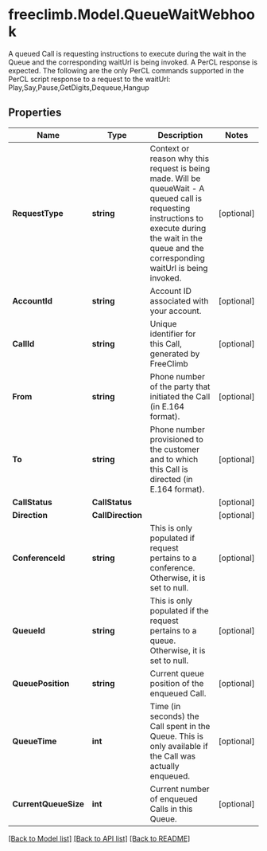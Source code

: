 # freeclimb.Model.QueueWaitWebhook

A queued Call is requesting instructions to execute during the wait in the Queue and the corresponding waitUrl is being invoked. A PerCL response is expected. The following are the only PerCL commands supported in the PerCL script response to a request to the waitUrl: Play,Say,Pause,GetDigits,Dequeue,Hangup
## Properties

Name | Type | Description | Notes
------------ | ------------- | ------------- | -------------
**RequestType** | **string** | Context or reason why this request is being made. Will be queueWait - A queued call is requesting instructions to execute during the wait in the queue and the corresponding waitUrl is being invoked. | [optional] 
**AccountId** | **string** | Account ID associated with your account. | [optional] 
**CallId** | **string** | Unique identifier for this Call, generated by FreeClimb | [optional] 
**From** | **string** | Phone number of the party that initiated the Call (in E.164 format). | [optional] 
**To** | **string** | Phone number provisioned to the customer and to which this Call is directed (in E.164 format). | [optional] 
**CallStatus** | **CallStatus** |  | [optional] 
**Direction** | **CallDirection** |  | [optional] 
**ConferenceId** | **string** | This is only populated if request pertains to a conference. Otherwise, it is set to null. | [optional] 
**QueueId** | **string** | This is only populated if the request pertains to a queue. Otherwise, it is set to null. | [optional] 
**QueuePosition** | **string** | Current queue position of the enqueued Call. | [optional] 
**QueueTime** | **int** | Time (in seconds) the Call spent in the Queue. This is only available if the Call was actually enqueued. | [optional] 
**CurrentQueueSize** | **int** | Current number of enqueued Calls in this Queue. | [optional] 

[[Back to Model list]](../README.md#documentation-for-models) [[Back to API list]](../README.md#documentation-for-api-endpoints) [[Back to README]](../README.md)

